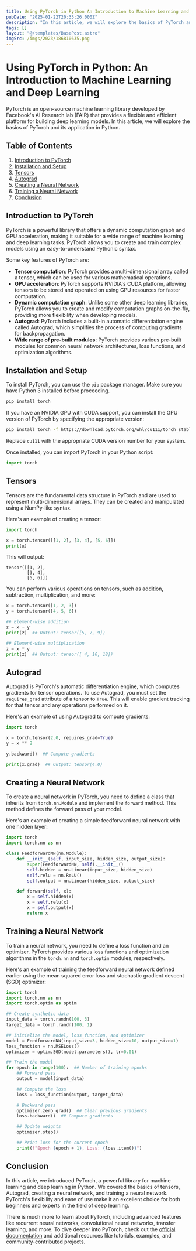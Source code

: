 ```yaml
---
title: Using PyTorch in Python An Introduction to Machine Learning and Deep Learning
pubDate: "2025-01-22T20:35:26.000Z"
description: "In this article, we will explore the basics of PyTorch and its application in Python"
tags: []
layout: "@/templates/BasePost.astro"
imgSrc: /imgs/2023/186810635.png
---
```

# Using PyTorch in Python: An Introduction to Machine Learning and Deep Learning

PyTorch is an open-source machine learning library developed by Facebook's AI Research lab (FAIR) that provides a flexible and efficient platform for building deep learning models. In this article, we will explore the basics of PyTorch and its application in Python.

## Table of Contents

1. [Introduction to PyTorch](#introduction-to-pytorch)
2. [Installation and Setup](#installation-and-setup)
3. [Tensors](#tensors)
4. [Autograd](#autograd)
5. [Creating a Neural Network](#creating-a-neural-network)
6. [Training a Neural Network](#training-a-neural-network)
7. [Conclusion](#conclusion)

## Introduction to PyTorch

PyTorch is a powerful library that offers a dynamic computation graph and GPU acceleration, making it suitable for a wide range of machine learning and deep learning tasks. PyTorch allows you to create and train complex models using an easy-to-understand Pythonic syntax.

Some key features of PyTorch are:

- **Tensor computation**: PyTorch provides a multi-dimensional array called a tensor, which can be used for various mathematical operations.
- **GPU acceleration**: PyTorch supports NVIDIA's CUDA platform, allowing tensors to be stored and operated on using GPU resources for faster computation.
- **Dynamic computation graph**: Unlike some other deep learning libraries, PyTorch allows you to create and modify computation graphs on-the-fly, providing more flexibility when developing models.
- **Autograd**: PyTorch includes a built-in automatic differentiation engine called Autograd, which simplifies the process of computing gradients for backpropagation.
- **Wide range of pre-built modules**: PyTorch provides various pre-built modules for common neural network architectures, loss functions, and optimization algorithms.

## Installation and Setup

To install PyTorch, you can use the `pip` package manager. Make sure you have Python 3 installed before proceeding.

```bash
pip install torch
```

If you have an NVIDIA GPU with CUDA support, you can install the GPU version of PyTorch by specifying the appropriate version:

```bash
pip install torch -f https://download.pytorch.org/whl/cu111/torch_stable.html
```

Replace `cu111` with the appropriate CUDA version number for your system.

Once installed, you can import PyTorch in your Python script:

```python
import torch
```

## Tensors

Tensors are the fundamental data structure in PyTorch and are used to represent multi-dimensional arrays. They can be created and manipulated using a NumPy-like syntax.

Here's an example of creating a tensor:

```python
import torch

x = torch.tensor([[1, 2], [3, 4], [5, 6]])
print(x)
```

This will output:

```
tensor([[1, 2],
        [3, 4],
        [5, 6]])
```

You can perform various operations on tensors, such as addition, subtraction, multiplication, and more:

```python
x = torch.tensor([1, 2, 3])
y = torch.tensor([4, 5, 6])

## Element-wise addition
z = x + y
print(z)  ## Output: tensor([5, 7, 9])

## Element-wise multiplication
z = x * y
print(z)  ## Output: tensor([ 4, 10, 18])
```

## Autograd

Autograd is PyTorch's automatic differentiation engine, which computes gradients for tensor operations. To use Autograd, you must set the `requires_grad` attribute of a tensor to `True`. This will enable gradient tracking for that tensor and any operations performed on it.

Here's an example of using Autograd to compute gradients:

```python
import torch

x = torch.tensor(2.0, requires_grad=True)
y = x ** 2

y.backward()  ## Compute gradients

print(x.grad)  ## Output: tensor(4.0)
```

## Creating a Neural Network

To create a neural network in PyTorch, you need to define a class that inherits from `torch.nn.Module` and implement the `forward` method. This method defines the forward pass of your model.

Here's an example of creating a simple feedforward neural network with one hidden layer:

```python
import torch
import torch.nn as nn

class FeedforwardNN(nn.Module):
    def __init__(self, input_size, hidden_size, output_size):
        super(FeedforwardNN, self).__init__()
        self.hidden = nn.Linear(input_size, hidden_size)
        self.relu = nn.ReLU()
        self.output = nn.Linear(hidden_size, output_size)

    def forward(self, x):
        x = self.hidden(x)
        x = self.relu(x)
        x = self.output(x)
        return x
```

## Training a Neural Network

To train a neural network, you need to define a loss function and an optimizer. PyTorch provides various loss functions and optimization algorithms in the `torch.nn` and `torch.optim` modules, respectively.

Here's an example of training the feedforward neural network defined earlier using the mean squared error loss and stochastic gradient descent (SGD) optimizer:

```python
import torch
import torch.nn as nn
import torch.optim as optim

## Create synthetic data
input_data = torch.randn(100, 3)
target_data = torch.randn(100, 1)

## Initialize the model, loss function, and optimizer
model = FeedforwardNN(input_size=3, hidden_size=10, output_size=1)
loss_function = nn.MSELoss()
optimizer = optim.SGD(model.parameters(), lr=0.01)

## Train the model
for epoch in range(100):  ## Number of training epochs
    ## Forward pass
    output = model(input_data)

    ## Compute the loss
    loss = loss_function(output, target_data)

    # Backward pass
    optimizer.zero_grad()  ## Clear previous gradients
    loss.backward()  ## Compute gradients

    ## Update weights
    optimizer.step()

    ## Print loss for the current epoch
    print(f"Epoch {epoch + 1}, Loss: {loss.item()}")
```

## Conclusion

In this article, we introduced PyTorch, a powerful library for machine learning and deep learning in Python. We covered the basics of tensors, Autograd, creating a neural network, and training a neural network. PyTorch's flexibility and ease of use make it an excellent choice for both beginners and experts in the field of deep learning.

There is much more to learn about PyTorch, including advanced features like recurrent neural networks, convolutional neural networks, transfer learning, and more. To dive deeper into PyTorch, check out the [official documentation](https://pytorch.org/docs/stable/index.html) and additional resources like tutorials, examples, and community-contributed projects.
